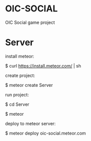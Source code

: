 # OIC-SOCIAL
OIC Social game project

# Server
install meteor:

$ curl https://install.meteor.com/ | sh

create project:

$ meteor create Server

run project:

$ cd Server

$ meteor

deploy to meteor server:

$ meteor deploy oic-social.meteor.com
